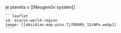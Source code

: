 je planeta v [[Neugenův systém]]

````
```leaflet
id: ezaros-world-region
image: [[obsidian-map-pins.TjfRDXMz_12cNPx.webp]]
```
````